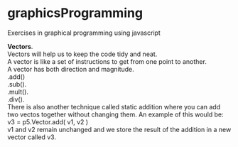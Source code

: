 # graphicsProgramming
Exercises in graphical programming using javascript

**Vectors**.     
Vectors will help us to keep the code tidy and neat.   
A vector is like a set of instructions to get from one point to another.   
A vector has both direction and magnitude.    
.add()      
.sub().   
.mult().   
.div().   
There is also another technique called static addition where you can add two vectos together without changing them. An example of this would be: v3 = p5.Vector.add( v1, v2 )     
v1 and v2 remain unchanged and we store the result of the addition in a new vector called v3.


